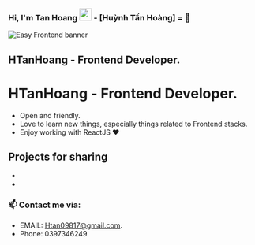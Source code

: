 ### Hi, I'm Tan Hoang <img src="https://media.giphy.com/media/hvRJCLFzcasrR4ia7z/giphy.gif" width="25px"> -  [Huỳnh Tấn Hoàng] =  🌻  
![Easy Frontend banner](https://github.com/ThanhLa1802/ThanhLa1802/raw/main/.github/assets/coding-freak.gif)

## HTanHoang -  Frontend  Developer. 
# HTanHoang -  Frontend Developer.

- Open and friendly.
- Love to learn new things, especially things related to Frontend stacks.
- Enjoy working with ReactJS ❤

## Projects for sharing

- 
- 

### 📫 Contact me via:
- EMAIL: Htan09817@gmail.com.
- Phone: 0397346249.
